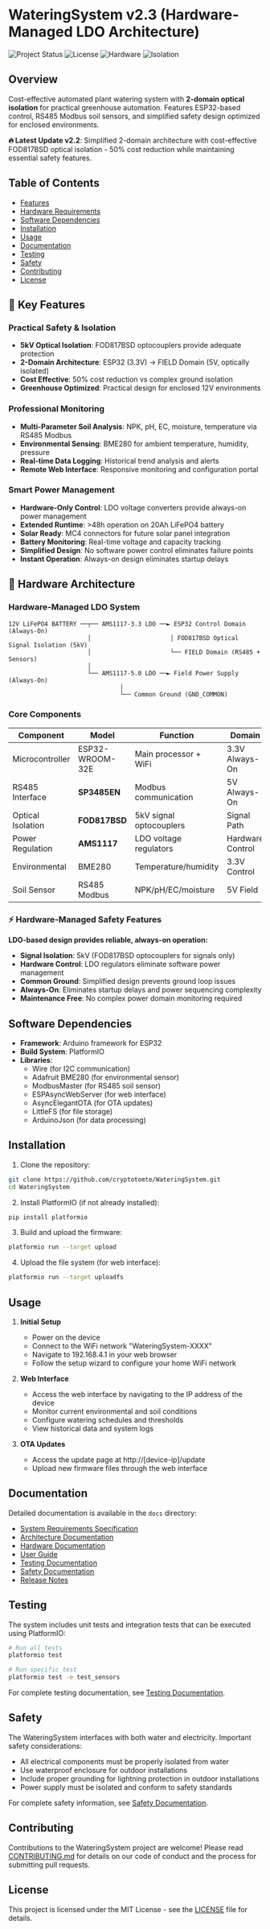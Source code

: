 # WateringSystem v2.3 (Hardware-Managed LDO Architecture)

![Project Status](https://img.shields.io/badge/status-production--ready-brightgreen.svg)
![License](https://img.shields.io/badge/license-MIT-blue.svg)
![Hardware](https://img.shields.io/badge/hardware-ESP32-blue.svg)
![Isolation](https://img.shields.io/badge/isolation-5kV-orange.svg)

## Overview
Cost-effective automated plant watering system with **2-domain optical isolation** for practical greenhouse automation. Features ESP32-based control, RS485 Modbus soil sensors, and simplified safety design optimized for enclosed environments.

**🔥 Latest Update v2.2**: Simplified 2-domain architecture with cost-effective FOD817BSD optical isolation - 50% cost reduction while maintaining essential safety features.

## Table of Contents
- [Features](#features)
- [Hardware Requirements](#hardware-requirements)
- [Software Dependencies](#software-dependencies)
- [Installation](#installation)
- [Usage](#usage)
- [Documentation](#documentation)
- [Testing](#testing)
- [Safety](#safety)
- [Contributing](#contributing)
- [License](#license)

## 🌟 Key Features

### Practical Safety & Isolation
- **5kV Optical Isolation**: FOD817BSD optocouplers provide adequate protection
- **2-Domain Architecture**: ESP32 (3.3V) → FIELD Domain (5V, optically isolated)
- **Cost Effective**: 50% cost reduction vs complex ground isolation
- **Greenhouse Optimized**: Practical design for enclosed 12V environments

### Professional Monitoring
- **Multi-Parameter Soil Analysis**: NPK, pH, EC, moisture, temperature via RS485 Modbus
- **Environmental Sensing**: BME280 for ambient temperature, humidity, pressure
- **Real-time Data Logging**: Historical trend analysis and alerts
- **Remote Web Interface**: Responsive monitoring and configuration portal

### Smart Power Management
- **Hardware-Only Control**: LDO voltage converters provide always-on power management
- **Extended Runtime**: >48h operation on 20Ah LiFePO4 battery
- **Solar Ready**: MC4 connectors for future solar panel integration
- **Battery Monitoring**: Real-time voltage and capacity tracking
- **Simplified Design**: No software power control eliminates failure points
- **Instant Operation**: Always-on design eliminates startup delays

## 🔧 Hardware Architecture

### Hardware-Managed LDO System
```
12V LiFePO4 BATTERY ──┬── AMS1117-3.3 LDO ──► ESP32 Control Domain (Always-On)
                      │                      │ FOD817BSD Optical Signal Isolation (5kV)
                      │                      └── FIELD Domain (RS485 + Sensors)
                      │
                      └── AMS1117-5.0 LDO ──► Field Power Supply (Always-On)
                               │
                               └── Common Ground (GND_COMMON)
```

### Core Components
| Component | Model | Function | Domain |
|-----------|-------|----------|---------|
| Microcontroller | ESP32-WROOM-32E | Main processor + WiFi | 3.3V Always-On |
| RS485 Interface | **SP3485EN** | Modbus communication | 5V Always-On |
| Optical Isolation | **FOD817BSD** | 5kV signal optocouplers | Signal Path |
| Power Regulation | **AMS1117** | LDO voltage regulators | Hardware Control |
| Environmental | BME280 | Temperature/humidity | 3.3V Control |
| Soil Sensor | RS485 Modbus | NPK/pH/EC/moisture | 5V Field |

### ⚡ Hardware-Managed Safety Features
**LDO-based design provides reliable, always-on operation:**
- **Signal Isolation**: 5kV (FOD817BSD optocouplers for signals only)
- **Hardware Control**: LDO regulators eliminate software power management
- **Common Ground**: Simplified design prevents ground loop issues
- **Always-On**: Eliminates startup delays and power sequencing complexity
- **Maintenance Free**: No complex power domain monitoring required

## Software Dependencies
- **Framework**: Arduino framework for ESP32
- **Build System**: PlatformIO
- **Libraries**:
  - Wire (for I2C communication)
  - Adafruit BME280 (for environmental sensor)
  - ModbusMaster (for RS485 soil sensor)
  - ESPAsyncWebServer (for web interface)
  - AsyncElegantOTA (for OTA updates)
  - LittleFS (for file storage)
  - ArduinoJson (for data processing)

## Installation
1. Clone the repository:
```bash
git clone https://github.com/cryptotomte/WateringSystem.git
cd WateringSystem
```

2. Install PlatformIO (if not already installed):
```bash
pip install platformio
```

3. Build and upload the firmware:
```bash
platformio run --target upload
```

4. Upload the file system (for web interface):
```bash
platformio run --target uploadfs
```

## Usage
1. **Initial Setup**
   - Power on the device
   - Connect to the WiFi network "WateringSystem-XXXX"
   - Navigate to 192.168.4.1 in your web browser
   - Follow the setup wizard to configure your home WiFi network

2. **Web Interface**
   - Access the web interface by navigating to the IP address of the device
   - Monitor current environmental and soil conditions
   - Configure watering schedules and thresholds
   - View historical data and system logs

3. **OTA Updates**
   - Access the update page at http://[device-ip]/update
   - Upload new firmware files through the web interface

## Documentation
Detailed documentation is available in the `docs` directory:
- [System Requirements Specification](docs/requirements.md)
- [Architecture Documentation](docs/architecture.md)
- [Hardware Documentation](docs/hardware.md)
- [User Guide](docs/user-guide.md)
- [Testing Documentation](docs/testing.md)
- [Safety Documentation](docs/safety.md)
- [Release Notes](docs/release-notes.md)

## Testing
The system includes unit tests and integration tests that can be executed using PlatformIO:

```bash
# Run all tests
platformio test

# Run specific test
platformio test -e test_sensors
```

For complete testing documentation, see [Testing Documentation](docs/testing.md).

## Safety
The WateringSystem interfaces with both water and electricity. Important safety considerations:
- All electrical components must be properly isolated from water
- Use waterproof enclosure for outdoor installations
- Include proper grounding for lightning protection in outdoor installations
- Power supply must be isolated and conform to safety standards

For complete safety information, see [Safety Documentation](docs/safety.md).

## Contributing
Contributions to the WateringSystem project are welcome! Please read [CONTRIBUTING.md](CONTRIBUTING.md) for details on our code of conduct and the process for submitting pull requests.

## License
This project is licensed under the MIT License - see the [LICENSE](LICENSE) file for details.

